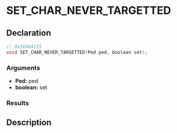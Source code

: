 # SET_CHAR_NEVER_TARGETTED

## Declaration
```cpp
// 0x5EA84115
void SET_CHAR_NEVER_TARGETTED(Ped ped, boolean set);
```

### Arguments
- **Ped:** ped
- **boolean:** set

### Results

## Description
